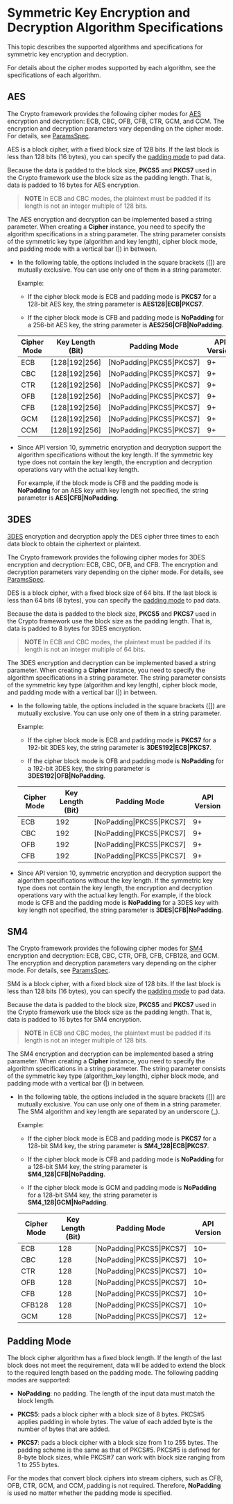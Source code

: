 # Symmetric Key Encryption and Decryption Algorithm Specifications


This topic describes the supported algorithms and specifications for symmetric key encryption and decryption.


For details about the cipher modes supported by each algorithm, see the specifications of each algorithm.


## AES

The Crypto framework provides the following cipher modes for [AES](crypto-sym-key-generation-conversion-spec.md#aes) encryption and decryption: ECB, CBC, OFB, CFB, CTR, GCM, and CCM. The encryption and decryption parameters vary depending on the cipher mode. For details, see [ParamsSpec](../../reference/apis-crypto-architecture-kit/js-apis-cryptoFramework.md#paramsspec).

AES is a block cipher, with a fixed block size of 128 bits. If the last block is less than 128 bits (16 bytes), you can specify the [padding mode](#padding-mode) to pad data.

Because the data is padded to the block size, **PKCS5** and **PKCS7** used in the Crypto framework use the block size as the padding length. That is, data is padded to 16 bytes for AES encryption.

> **NOTE**
> In ECB and CBC modes, the plaintext must be padded if its length is not an integer multiple of 128 bits.

The AES encryption and decryption can be implemented based a string parameter. When creating a **Cipher** instance, you need to specify the algorithm specifications in a string parameter. The string parameter consists of the symmetric key type (algorithm and key length), cipher block mode, and padding mode with a vertical bar (|) in between.

- In the following table, the options included in the square brackets ([]) are mutually exclusive. You can use only one of them in a string parameter.
  
  Example:
  - If the cipher block mode is ECB and padding mode is **PKCS7** for a 128-bit AES key, the string parameter is **AES128|ECB|PKCS7**.
  
  - If the cipher block mode is CFB and padding mode is **NoPadding** for a 256-bit AES key, the string parameter is **AES256|CFB|NoPadding**.

  | Cipher Mode| Key Length (Bit)| Padding Mode| API Version| 
  | -------- | -------- | -------- | -------- |
  | ECB | [128\|192\|256] | [NoPadding\|PKCS5\|PKCS7] | 9+ | 
  | CBC | [128\|192\|256] | [NoPadding\|PKCS5\|PKCS7] | 9+ | 
  | CTR | [128\|192\|256] | [NoPadding\|PKCS5\|PKCS7] | 9+ | 
  | OFB | [128\|192\|256] | [NoPadding\|PKCS5\|PKCS7] | 9+ | 
  | CFB | [128\|192\|256] | [NoPadding\|PKCS5\|PKCS7] | 9+ | 
  | GCM | [128\|192\|256] | [NoPadding\|PKCS5\|PKCS7] | 9+ | 
  | CCM | [128\|192\|256] | [NoPadding\|PKCS5\|PKCS7] | 9+ | 

- Since API version 10, symmetric encryption and decryption support the algorithm specifications without the key length. If the symmetric key type does not contain the key length, the encryption and decryption operations vary with the actual key length.
  
  For example, if the block mode is CFB and the padding mode is **NoPadding** for an AES key with key length not specified, the string parameter is **AES|CFB|NoPadding**.


## 3DES

[3DES](crypto-sym-key-generation-conversion-spec.md#3des) encryption and decryption apply the DES cipher three times to each data block to obtain the ciphertext or plaintext.

The Crypto framework provides the following cipher modes for 3DES encryption and decryption: ECB, CBC, OFB, and CFB. The encryption and decryption parameters vary depending on the cipher mode. For details, see [ParamsSpec](../../reference/apis-crypto-architecture-kit/js-apis-cryptoFramework.md#paramsspec).

DES is a block cipher, with a fixed block size of 64 bits. If the last block is less than 64 bits (8 bytes), you can specify the [padding mode](#padding-mode) to pad data.

Because the data is padded to the block size, **PKCS5** and **PKCS7** used in the Crypto framework use the block size as the padding length. That is, data is padded to 8 bytes for 3DES encryption.

> **NOTE**
> In ECB and CBC modes, the plaintext must be padded if its length is not an integer multiple of 64 bits.

The 3DES encryption and decryption can be implemented based a string parameter. When creating a **Cipher** instance, you need to specify the algorithm specifications in a string parameter. The string parameter consists of the symmetric key type (algorithm and key length), cipher block mode, and padding mode with a vertical bar (|) in between.

- In the following table, the options included in the square brackets ([]) are mutually exclusive. You can use only one of them in a string parameter.
  
  Example:
  - If the cipher block mode is ECB and padding mode is **PKCS7** for a 192-bit 3DES key, the string parameter is **3DES192|ECB|PKCS7**.
  
  - If the cipher block mode is OFB and padding mode is **NoPadding** for a 192-bit 3DES key, the string parameter is **3DES192|OFB|NoPadding**.

  | Cipher Mode| Key Length (Bit)| Padding Mode| API Version| 
  | -------- | -------- | -------- | -------- |
  | ECB | 192 | [NoPadding\|PKCS5\|PKCS7] | 9+ | 
  | CBC | 192 | [NoPadding\|PKCS5\|PKCS7] | 9+ | 
  | OFB | 192 | [NoPadding\|PKCS5\|PKCS7] | 9+ | 
  | CFB | 192 | [NoPadding\|PKCS5\|PKCS7] | 9+ | 

- Since API version 10, symmetric encryption and decryption support the algorithm specifications without the key length. If the symmetric key type does not contain the key length, the encryption and decryption operations vary with the actual key length.
  For example, if the block mode is CFB and the padding mode is **NoPadding** for a 3DES key with key length not specified, the string parameter is **3DES|CFB|NoPadding**.


## SM4

The Crypto framework provides the following cipher modes for [SM4](crypto-sym-key-generation-conversion-spec.md#sm4) encryption and decryption: ECB, CBC, CTR, OFB, CFB, CFB128, and GCM. The encryption and decryption parameters vary depending on the cipher mode. For details, see [ParamsSpec](../../reference/apis-crypto-architecture-kit/js-apis-cryptoFramework.md#paramsspec).

SM4 is a block cipher, with a fixed block size of 128 bits. If the last block is less than 128 bits (16 bytes), you can specify the [padding mode](#padding-mode) to pad data.

Because the data is padded to the block size, **PKCS5** and **PKCS7** used in the Crypto framework use the block size as the padding length. That is, data is padded to 16 bytes for SM4 encryption.

> **NOTE**
> In ECB and CBC modes, the plaintext must be padded if its length is not an integer multiple of 128 bits.

The SM4 encryption and decryption can be implemented based a string parameter. When creating a **Cipher** instance, you need to specify the algorithm specifications in a string parameter. The string parameter consists of the symmetric key type (algorithm_key length), cipher block mode, and padding mode with a vertical bar (|) in between.

- In the following table, the options included in the square brackets ([]) are mutually exclusive. You can use only one of them in a string parameter. The SM4 algorithm and key length are separated by an underscore (_).
  
  Example:
  - If the cipher block mode is ECB and padding mode is **PKCS7** for a 128-bit SM4 key, the string parameter is **SM4_128|ECB|PKCS7**.
  
  - If the cipher block mode is CFB and padding mode is **NoPadding** for a 128-bit SM4 key, the string parameter is **SM4_128|CFB|NoPadding**.

  - If the cipher block mode is GCM and padding mode is **NoPadding** for a 128-bit SM4 key, the string parameter is **SM4_128|GCM|NoPadding**.

  | Cipher Mode| Key Length (Bit)| Padding Mode| API Version| 
  | -------- | -------- | -------- | -------- |
  | ECB | 128 | [NoPadding\|PKCS5\|PKCS7] | 10+ | 
  | CBC | 128 | [NoPadding\|PKCS5\|PKCS7] | 10+ | 
  | CTR | 128 | [NoPadding\|PKCS5\|PKCS7] | 10+ | 
  | OFB | 128 | [NoPadding\|PKCS5\|PKCS7] | 10+ | 
  | CFB | 128 | [NoPadding\|PKCS5\|PKCS7] | 10+ | 
  | CFB128 | 128 | [NoPadding\|PKCS5\|PKCS7] | 10+ | 
  | GCM | 128 | [NoPadding\|PKCS5\|PKCS7] | 12+ | 


## Padding Mode

The block cipher algorithm has a fixed block length. If the length of the last block does not meet the requirement, data will be added to extend the block to the required length based on the padding mode. The following padding modes are supported:

- **NoPadding**: no padding. The length of the input data must match the block length.

- **PKCS5**: pads a block cipher with a block size of 8 bytes. PKCS#5 applies padding in whole bytes. The value of each added byte is the number of bytes that are added.

- **PKCS7**: pads a block cipher with a block size from 1 to 255 bytes. The padding scheme is the same as that of PKCS#5. PKCS#5 is defined for 8-byte block sizes, while PKCS#7 can work with block size ranging from 1 to 255 bytes.

For the modes that convert block ciphers into stream ciphers, such as CFB, OFB, CTR, GCM, and CCM, padding is not required. Therefore, **NoPadding** is used no matter whether the padding mode is specified.
